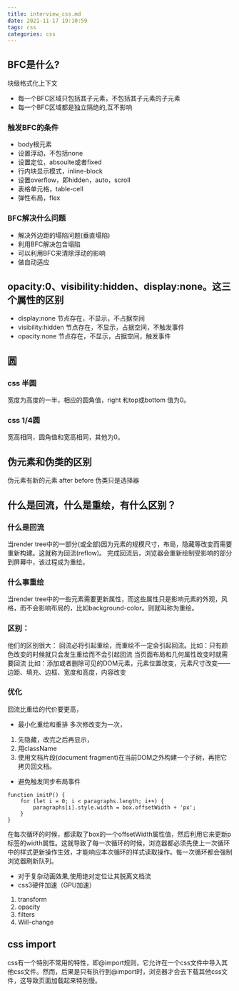 ```yaml
---
title: interview_css.md
date: 2021-11-17 19:10:59
tags: css
categories: css
---
```

## BFC是什么?
块级格式化上下文
- 每一个BFC区域只包括其子元素，不包括其子元素的子元素
- 每一个BFC区域都是独立隔绝的,互不影响

### 触发BFC的条件
- body根元素
- 设置浮动，不包括none
- 设置定位，absoulte或者fixed
- 行内块显示模式，inline-block
- 设置overflow，即hidden，auto，scroll
- 表格单元格，table-cell
- 弹性布局，flex

### BFC解决什么问题
- 解决外边距的塌陷问题(垂直塌陷)
- 利用BFC解决包含塌陷
- 可以利用BFC来清除浮动的影响
- 做自动适应

## opacity:0、visibility:hidden、display:none。这三个属性的区别
- display:none 节点存在，不显示，不占据空间
- visibility:hidden 节点存在，不显示，占据空间，不触发事件
- opacity:none 节点存在，不显示，占据空间，触发事件

## 圆
### css 半圆
宽度为高度的一半，相应的圆角值，right 和top或bottom 值为0。
### css 1/4圆
宽高相同，圆角值和宽高相同，其他为0。

## 伪元素和伪类的区别
伪元素有新的元素 after before
伪类只是选择器

## 什么是回流，什么是重绘，有什么区别？
### 什么是回流
当render tree中的一部分(或全部)因为元素的规模尺寸，布局，隐藏等改变而需要重新构建。这就称为回流(reflow)。
完成回流后，浏览器会重新绘制受影响的部分到屏幕中，该过程成为重绘。
### 什么事重绘
当render tree中的一些元素需要更新属性，而这些属性只是影响元素的外观，风格，而不会影响布局的，比如background-color。则就叫称为重绘。
### 区别：
他们的区别很大：
回流必将引起重绘，而重绘不一定会引起回流。比如：只有颜色改变的时候就只会发生重绘而不会引起回流
当页面布局和几何属性改变时就需要回流
比如：添加或者删除可见的DOM元素，元素位置改变，元素尺寸改变——边距、填充、边框、宽度和高度，内容改变

### 优化
回流比重绘的代价要更高，
- 最小化重绘和重排 多次修改变为一次，
1. 先隐藏，改完之后再显示，
2. 用className
3. 使用文档片段(document fragment)在当前DOM之外构建一个子树，再把它拷贝回文档。
- 避免触发同步布局事件
```
function initP() {
    for (let i = 0; i < paragraphs.length; i++) {
        paragraphs[i].style.width = box.offsetWidth + 'px';
    }
}
```
在每次循环的时候，都读取了box的一个offsetWidth属性值，然后利用它来更新p标签的width属性。这就导致了每一次循环的时候，浏览器都必须先使上一次循环中的样式更新操作生效，才能响应本次循环的样式读取操作。每一次循环都会强制浏览器刷新队列。
- 对于复杂动画效果,使用绝对定位让其脱离文档流
- css3硬件加速（GPU加速）
1. transform
2. opacity
3. filters
4. Will-change

## css import 
css有一个特别不常用的特性，即@import规则，它允许在一个css文件中导入其他css文件。然而，后果是只有执行到@import时，浏览器才会去下载其他css文件，这导致页面加载起来特别慢。
